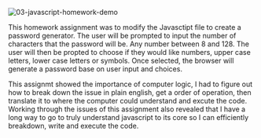 ![03-javascript-homework-demo](https://user-images.githubusercontent.com/79662753/115889569-4ab97700-a411-11eb-94af-ae4eb5ac1a83.png)

This homework assignment was to modify the Javasctipt file to create a password generator. The user will be prompted to input the number of characters that the password will be. Any number between 8 and 128. The user will then be propted to choose if they would like numbers, upper case letters, lower case letters or symbols. Once selected, the browser will generate a password base on user input and choices.


This assignmt showed the importance of computer logic, I had to figure out how to break down the issue in plain english, get a order of operation, then translate it to where the computer could understand and excute the code. Working through the issues of this assignment also revealed that I have a long way to go to truly understand javascript to its core so I can efficiently breakdown, write and execute the code. 
